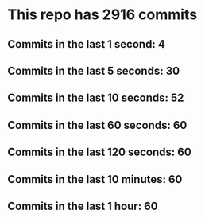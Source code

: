 # This repo has 2916 commits

## Commits in the last 1 second: 4
## Commits in the last 5 seconds: 30
## Commits in the last 10 seconds: 52
## Commits in the last 60 seconds: 60
## Commits in the last 120 seconds: 60
## Commits in the last 10 minutes: 60
## Commits in the last 1 hour: 60
